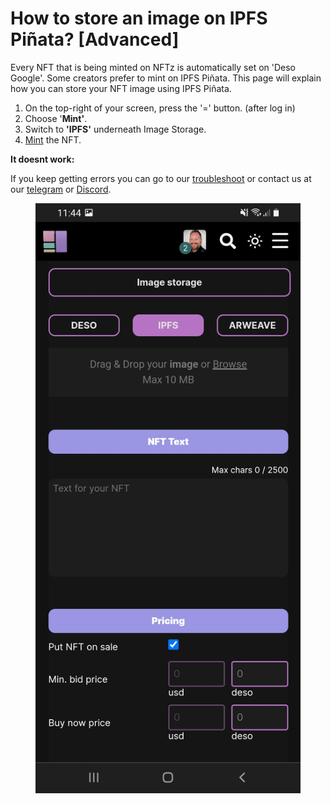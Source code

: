 # How to store an image on IPFS Piñata? \[Advanced]

Every NFT that is being minted on NFTz is automatically set on 'Deso Google'. Some creators prefer to mint on IPFS Piñata.  This page will explain how you can store your NFT image using IPFS Piñata.



1. On the top-right of your screen, press the '=' button. (after log in) &#x20;
2. Choose '**Mint'**.
3. Switch to **'IPFS'** underneath Image Storage.
4. [Mint](how-do-you-mint-sell-an-nft.md) the NFT.&#x20;



**It doesnt work:**

If you keep getting errors you can go to our [troubleshoot](../../troubleshoot/troubleshoot.md) or contact us at our [telegram](https://t.me/+qdNeX8CYB\_swZTQx) or [Discord](https://discord.gg/jQ34WMMZce).&#x20;

<figure><img src="../../.gitbook/assets/Image Storage IPFS.jpg" alt=""><figcaption></figcaption></figure>





